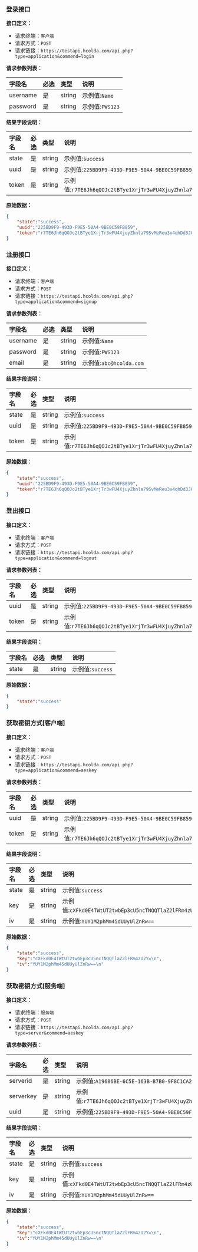 <!--
 * @Author: haoERROR 104574610+haoERROR@users.noreply.github.com
 * @Date: 2023-08-18 22:09:39
 * @LastEditors: haoERROR 104574610+haoERROR@users.noreply.github.com
 * @LastEditTime: 2023-08-18 22:27:12
 * @FilePath: \TEST\using.md
 * @Description: 
 * 
 * Copyright (c) 2023 by ${git_name_email}, All Rights Reserved. 
-->
### 登录接口
**接口定义：**
- 请求终端：`客户端`
- 请求方式：`POST`
- 请求链接：`https://testapi.hcolda.com/api.php?type=application&commend=login`

**请求参数列表：**

|字段名|必选|类型|说明|
|:---|:---|:---|:---|
|username|是|string|示例值:`Name`|
|password|是|string|示例值:`PWS123`|

**结果字段说明：**

|字段名|必选|类型|说明|
|:---|:---|:---|:---|
|state|是|string|示例值:`success`|
|uuid|是|string|示例值:`225BD9F9-493D-F9E5-50A4-9BE0C59FB859`|
|token|是|string|示例值:`r7TE6Jh6qQOJc2tBTye1XrjTr3wFU4XjuyZhnla79SvMeReu3x...`|

**原始数据：**
```json
{
    "state":"success",
    "uuid":"225BD9F9-493D-F9E5-50A4-9BE0C59FB859",
    "token":"r7TE6Jh6qQOJc2tBTye1XrjTr3wFU4XjuyZhnla79SvMeReu3x4qhDd3J08HtHVj"
}
```

### 注册接口
**接口定义：**
- 请求终端：`客户端`
- 请求方式：`POST`
- 请求链接：`https://testapi.hcolda.com/api.php?type=application&commend=signup`

**请求参数列表：**

|字段名|必选|类型|说明|
|:---|:---|:---|:---|
|username|是|string|示例值:`Name`|
|password|是|string|示例值:`PWS123`|
|email|是|string|示例值:`abc@hcolda.com`|

**结果字段说明：**

|字段名|必选|类型|说明|
|:---|:---|:---|:---|
|state|是|string|示例值:`success`|
|uuid|是|string|示例值:`225BD9F9-493D-F9E5-50A4-9BE0C59FB859`|
|token|是|string|示例值:`r7TE6Jh6qQOJc2tBTye1XrjTr3wFU4XjuyZhnla79SvMeReu3x...`|

**原始数据：**
```json
{
    "state":"success",
    "uuid":"225BD9F9-493D-F9E5-50A4-9BE0C59FB859",
    "token":"r7TE6Jh6qQOJc2tBTye1XrjTr3wFU4XjuyZhnla79SvMeReu3x4qhDd3J08HtHVj"
}
```

### 登出接口
**接口定义：**
- 请求终端：`客户端`
- 请求方式：`POST`
- 请求链接：`https://testapi.hcolda.com/api.php?type=application&commend=logout`

**请求参数列表：**

|字段名|必选|类型|说明|
|:---|:---|:---|:---|
|uuid|是|string|示例值:`225BD9F9-493D-F9E5-50A4-9BE0C59FB859`|
|token|是|string|示例值:`r7TE6Jh6qQOJc2tBTye1XrjTr3wFU4XjuyZhnla79SvMeReu3x...`|

**结果字段说明：**

|字段名|必选|类型|说明|
|:---|:---|:---|:---|
|state|是|string|示例值:`success`|

**原始数据：**
```json
{
    "state":"success"
}
```

### 获取密钥方式[客户端]
**接口定义：**
- 请求终端：`客户端`
- 请求方式：`POST`
- 请求链接：`https://testapi.hcolda.com/api.php?type=application&commend=aeskey`

**请求参数列表：**

|字段名|必选|类型|说明|
|:---|:---|:---|:---|
|uuid|是|string|示例值:`225BD9F9-493D-F9E5-50A4-9BE0C59FB859`|
|token|是|string|示例值:`r7TE6Jh6qQOJc2tBTye1XrjTr3wFU4XjuyZhnla79SvMeReu3x...`|

**结果字段说明：**

|字段名|必选|类型|说明|
|:---|:---|:---|:---|
|state|是|string|示例值:`success`|
|key|是|string|示例值:`cXFkd0E4TWtUT2twbEp3cU5ncTNQQTlaZ2lFRm4zU2Y=`|
|iv|是|string|示例值:`YUY1M2phMm45dUUyUlZnRw==`|

**原始数据：**
```json
{
    "state":"success",
    "key":"cXFkd0E4TWtUT2twbEp3cU5ncTNQQTlaZ2lFRm4zU2Y=\n",
    "iv":"YUY1M2phMm45dUUyUlZnRw==\n"
}
```

### 获取密钥方式[服务端]
**接口定义：**
- 请求终端：`服务端`
- 请求方式：`POST`
- 请求链接：`https://testapi.hcolda.com/api.php?type=server&commend=aeskey`

**请求参数列表：**

|字段名|必选|类型|说明|
|:---|:---|:---|:---|
|serverid|是|string|示例值:`A19686BE-6C5E-163B-B7B0-9F8C1CA2694B`|
|serverkey|是|string|示例值:`r7TE6Jh6qQOJc2tBTye1XrjTr3wFU4XjuyZhnla79SvMeReu3x...`|
|uuid|是|string|示例值:`225BD9F9-493D-F9E5-50A4-9BE0C59FB859`|

**结果字段说明：**

|字段名|必选|类型|说明|
|:---|:---|:---|:---|
|state|是|string|示例值:`success`|
|key|是|string|示例值:`cXFkd0E4TWtUT2twbEp3cU5ncTNQQTlaZ2lFRm4zU2Y=`|
|iv|是|string|示例值:`YUY1M2phMm45dUUyUlZnRw==`|

**原始数据：**
```json
{
    "state":"success",
    "key":"cXFkd0E4TWtUT2twbEp3cU5ncTNQQTlaZ2lFRm4zU2Y=\n",
    "iv":"YUY1M2phMm45dUUyUlZnRw==\n"
}
```